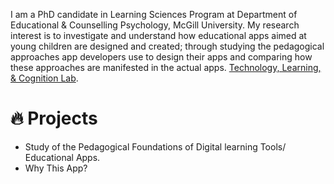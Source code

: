 I am a PhD candidate in Learning Sciences Program at Department of Educational & Counselling Psychology, McGill University. My research interest is to investigate and understand how educational apps aimed at young children are designed and created; through studying the pedagogical approaches app developers use to design their apps and comparing how these approaches are manifested in the actual apps. <a href='https://tlclab.owlstown.net'>Technology, Learning, & Cognition Lab</a>. 

# 🔥 Projects
- Study of the Pedagogical Foundations of Digital learning Tools/ Educational Apps.
- Why This App? 
